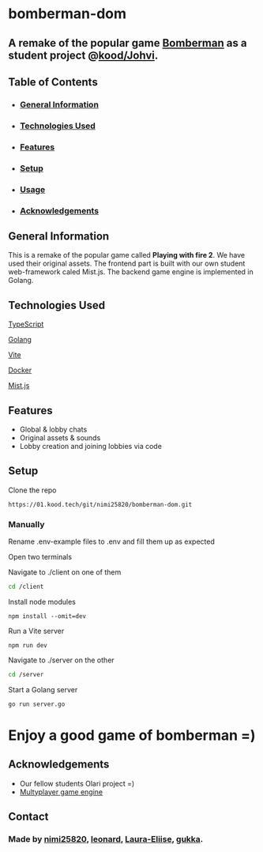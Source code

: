 <!-- ctrl + shift + v to preview -->
# bomberman-dom


## A remake of the popular game [Bomberman](https://en.wikipedia.org/wiki/Bomberman) as a student project @[kood/Johvi](https://kood.tech/).


## **Table of Contents**
* ### [General Information](#general-information-1)
* ### [Technologies Used](#technologies-used-1)
* ### [Features](#features-1)
* ### [Setup](#setup-1)
* ### [Usage](#usage-1)
* ### [Acknowledgements](#acknowledgements-1)


## **General Information**

This is a remake of the popular game called **Playing with fire 2**. We have used their original assets. The frontend part is built with our own student web-framework caled Mist.js. The backend game engine is implemented in Golang. 

## Technologies Used
[TypeScript](https://www.typescriptlang.org/)

[Golang](https://go.dev/)

[Vite](https://vitejs.dev/)

[Docker](https://www.docker.com/)

[Mist.js](no-link)

## **Features**
- Global & lobby chats
- Original assets & sounds
- Lobby creation and joining lobbies via code


## **Setup**
Clone the repo
```
https://01.kood.tech/git/nimi25820/bomberman-dom.git
```

### **Manually**
Rename .env-example files to .env and fill them up as expected

Open two terminals

Navigate to ./client on one of them
```bash
cd /client
```
Install node modules
```
npm install --omit=dev
```
Run a Vite server
```
npm run dev
```
Navigate to ./server on the other

```bash
cd /server
```
Start a Golang server
```
go run server.go
```

# Enjoy a good game of bomberman =)

## Acknowledgements
- Our fellow students Olari project =)
- [Multyplayer game engine](https://www.gabrielgambetta.com/client-server-game-architecture.html )


## **Contact**
### Made by [nimi25820](https://01.kood.tech/git/nimi25820), [leonard](https://01.kood.tech/git/leonard), [Laura-Eliise](https://01.kood.tech/git/Laura-Eliise), [gukka](https://01.kood.tech/git/gukka).